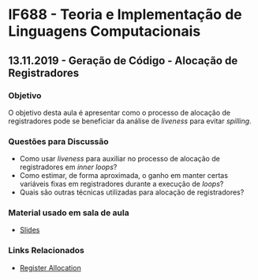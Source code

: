 # IF688 - Teoria e Implementação de Linguagens Computacionais

## 13.11.2019 - Geração de Código - Alocação de Registradores

### Objetivo

O objetivo desta aula é apresentar como o processo de alocação de registradores pode se beneficiar da análise de _liveness_ para evitar _spilling_.

### Questões para Discussão

- Como usar _liveness_ para auxiliar no processo de alocação de registradores em _inner loops_?
- Como estimar, de forma aproximada, o ganho em manter certas variáveis fixas em registradores durante a execução de _loops_?
- Quais são outras técnicas utilizadas para alocação de registradores? 

### Material usado em sala de aula

- [Slides]()

### Links Relacionados

- [Register Allocation](https://en.wikipedia.org/wiki/Register_allocation)